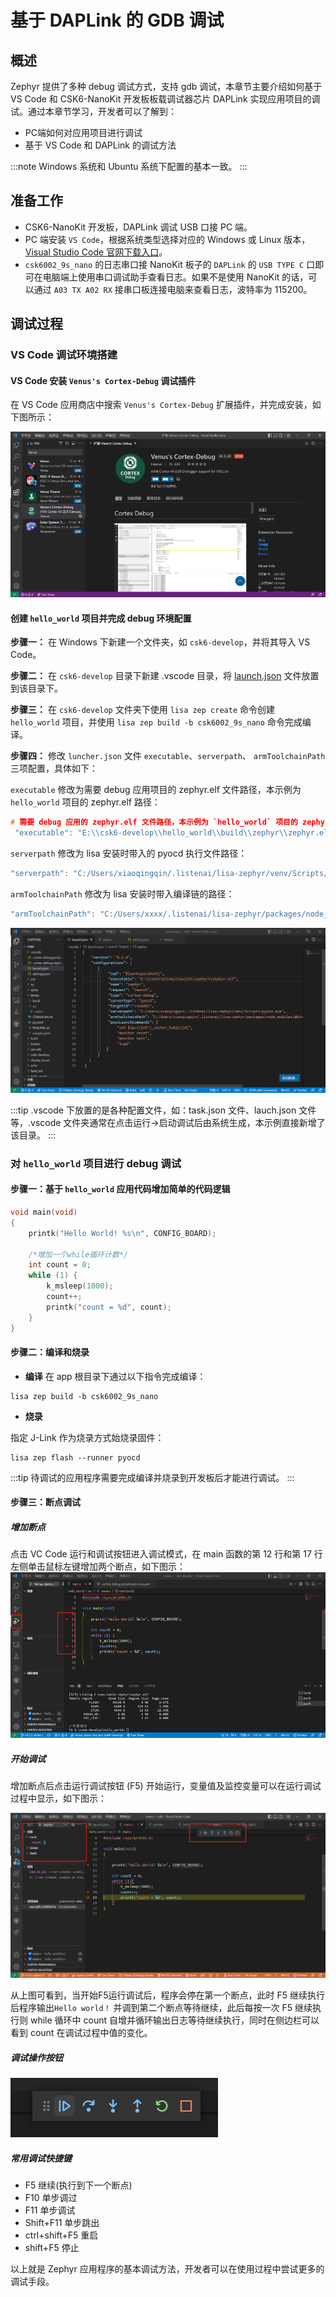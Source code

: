 # 基于 DAPLink 的 GDB 调试

## 概述
Zephyr 提供了多种 debug 调试方式，支持 gdb 调试，本章节主要介绍如何基于 VS Code 和 CSK6-NanoKit 开发板板载调试器芯片 DAPLink 实现应用项目的调试。通过本章节学习，开发者可以了解到：
- PC端如何对应用项目进行调试
- 基于 VS Code 和 DAPLink 的调试方法

:::note
Windows 系统和 Ubuntu 系统下配置的基本一致。
:::

## 准备工作
- CSK6-NanoKit 开发板，DAPLink 调试 USB 口接 PC 端。
- PC 端安装 `VS Code`，根据系统类型选择对应的 Windows 或 Linux 版本，[Visual Studio Code 官网下载入口](https://code.visualstudio.com/Download)。
- `csk6002_9s_nano` 的日志串口接 NanoKit 板子的 `DAPLink` 的 `USB TYPE C` 口即可在电脑端上使用串口调试助手查看日志。如果不是使用 NanoKit 的话，可以通过 `A03 TX A02 RX` 接串口板连接电脑来查看日志，波特率为 115200。

## 调试过程
### VS Code 调试环境搭建
#### VS Code 安装 `Venus's Cortex-Debug` 调试插件
在 VS Code 应用商店中搜索 `Venus's Cortex-Debug` 扩展插件，并完成安装，如下图所示：

![](./files/venus-debug.png)

#### 创建 `hello_world` 项目并完成 debug 环境配置

**步骤一：** 在 Windows 下新建一个文件夹，如 `csk6-develop`，并将其导入 VS Code。

**步骤二：** 在 `csk6-develop` 目录下新建 .vscode 目录，将 [launch.json](https://iflyos-external.oss-cn-shanghai.aliyuncs.com/public/lsopen/zephyr/%E5%8A%9F%E8%83%BD%E6%96%87%E4%BB%B6/jlink-debug/launch.json) 文件放置到该目录下。

**步骤三：** 在 `csk6-develop` 文件夹下使用 `lisa zep create` 命令创建 `hello_world` 项目，并使用 `lisa zep build -b csk6002_9s_nano` 命令完成编译。

**步骤四：** 修改 `luncher.json` 文件 `executable`、`serverpath`、 `armToolchainPath` 三项配置，具体如下：

`executable` 修改为需要 debug 应用项目的 zephyr.elf 文件路径，本示例为`hello_world` 项目的 zephyr.elf 路径：
```c 
# 需要 debug 应用的 zephyr.elf 文件路径，本示例为 `hello_world` 项目的 zephyr.elf 路径 
 "executable": "E:\\csk6-develop\\hello_world\\build\\zephyr\\zephyr.elf",
```

`serverpath` 修改为 lisa 安装时带入的 pyocd 执行文件路径：
```c 
"serverpath": "C:/Users/xiaoqingqin/.listenai/lisa-zephyr/venv/Scripts/pyocd.exe",
```

`armToolchainPath` 修改为 lisa 安装时带入编译链的路径：
```c
"armToolchainPath": "C:/Users/xxxx/.listenai/lisa-zephyr/packages/node_modules/@binary/gcc-arm-none-eabi-9/binary/bin",
``` 

![](./files/venus-debug_config_daplink.png)

:::tip
.vscode 下放置的是各种配置文件，如：task.json 文件、lauch.json 文件等，.vscode 文件夹通常在点击运行->启动调试后由系统生成，本示例直接新增了该目录。
:::

### 对 `hello_world` 项目进行 debug 调试
#### 步骤一：基于 `hello_world` 应用代码增加简单的代码逻辑
```c
void main(void)
{
	printk("Hello World! %s\n", CONFIG_BOARD);

    /*增加一个while循环计数*/
    int count = 0;
	while (1) {
        k_msleep(1000);
        count++;
        printk("count = %d", count);
	}
}
```
#### 步骤二：编译和烧录  
- **编译**
在 app 根目录下通过以下指令完成编译：
```
lisa zep build -b csk6002_9s_nano
```
- **烧录**   

指定 J-Link 作为烧录方式始烧录固件：
```
lisa zep flash --runner pyocd
```

:::tip
待调试的应用程序需要完成编译并烧录到开发板后才能进行调试。
:::

#### 步骤三：断点调试
##### 增加断点

点击 VC Code 运行和调试按钮进入调试模式，在 main 函数的第 12 行和第 17 行左侧单击鼠标左键增加两个断点，如下图示：
![](./files/venus-debug_rundebug.png)


##### 开始调试  
增加断点后点击运行调试按钮 (F5) 开始运行，变量值及监控变量可以在运行调试过程中显示，如下图示：

![](./files/venus-debug_rundebug03.png)

从上图可看到，当开始F5运行调试后，程序会停在第一个断点，此时 F5 继续执行后程序输出`Hello world！` 并调到第二个断点等待继续，此后每按一次 F5 继续执行则 while 循环中 count 自增并循环输出日志等待继续执行，同时在侧边栏可以看到 count 在调试过程中值的变化。

##### 调试操作按钮

![](./files/debug_but.png)

##### 常用调试快捷键
- F5 继续(执行到下一个断点)
- F10 单步调过
- F11 单步调试
- Shift+F11 单步跳出
- ctrl+shift+F5 重启
- shift+F5 停止

以上就是 Zephyr 应用程序的基本调试方法，开发者可以在使用过程中尝试更多的调试手段。




